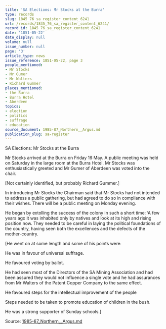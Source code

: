 ```yaml
---
title: 'SA Elections: Mr Stocks at the Burra'
type: records
slug: 1845_76_sa_register_content_6241
url: /records/1845_76_sa_register_content_6241/
record_id: 1845_76_sa_register_content_6241
date: '1851-05-22'
date_display: null
volume: null
issue_number: null
page: '3'
article_type: news
issue_reference: 1851-05-22, page 3
people_mentioned:
- Mr Stocks
- Mr Gumer
- Mr Walters
- Richard Gummer
places_mentioned:
- the Burra
- Burra Hotel
- Aberdeen
topics:
- election
- politics
- suffrage
- education
source_document: 1985-87_Northern__Argus.md
publication_slug: sa-register
---
```


SA Elections: Mr Stocks at the Burra

Mr Stocks arrived at the Burra on Friday 16 May.  A public meeting was held on Saturday in the large room at the Burra Hotel.  Mr Stocks was enthusiastically greeted and Mr Gumer of Aberdeen was voted into the chair.

[Not certainly identified, but probably Richard Gummer.]

In introducing Mr Stocks the Chairman said that Mr Stocks had not intended to address a public gathering, but had agreed to do so in compliance with their wishes.  There will be a public meeting on Monday evening.

He began by extolling the success of the colony in such a short time: ‘A few years ago it was inhabited only by natives and look at its high and rising position now.  They needed to be careful in laying the political foundations of the country, having seen both the excellences and the defects of the mother-country.

[He went on at some length and some of his points were:

He was in favour of universal suffrage.

He favoured voting by ballot.

He had seen most of the Directors of the SA Mining Association and had been assured they would not influence a single vote and he had assurances from Mr Walters of the Patent Copper Company to the same effect.

He favoured steps for the intellectual improvement of the people

Steps needed to be taken to promote education of children in the bush.

He was a strong supporter of Sunday schools.]

Source: [1985-87_Northern__Argus.md](/downloads/markdown/1985-87_Northern__Argus.md)
